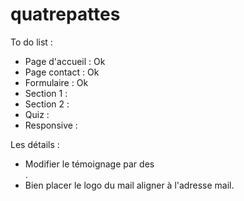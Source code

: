 # quatrepattes

To do list :

- Page d'accueil : Ok
- Page contact : Ok
- Formulaire : Ok
- Section 1 :
- Section 2 :
- Quiz :
- Responsive :


Les détails :

- Modifier le témoignage par des <div>.
- Bien placer le logo du mail aligner à l'adresse mail.

